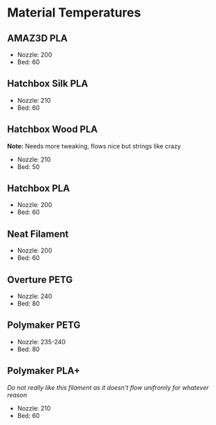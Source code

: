 # Material Temperatures

## AMAZ3D PLA

- Nozzle: 200
- Bed: 60

## Hatchbox Silk PLA

- Nozzle: 210
- Bed: 60


## Hatchbox Wood PLA

**Note:** Needs more tweaking, flows nice but strings like crazy

- Nozzle: 210
- Bed: 50

## Hatchbox PLA

- Nozzle: 200
- Bed: 60

## Neat Filament

- Nozzle: 200
- Bed: 60

## Overture PETG

- Nozzle: 240
- Bed: 80

## Polymaker PETG

- Nozzle: 235-240
- Bed: 80

## Polymaker PLA+

*Do not really like this filament as it doesn't flow unifromly for whatever reason*

- Nozzle: 210
- Bed: 60
